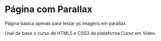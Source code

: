 # Página com Parallax

Página básica apenas para testar as imagens em parallax.

Usei de base o curso de HTML5 e CSS3 da plataforma Curso em Vídeo.
